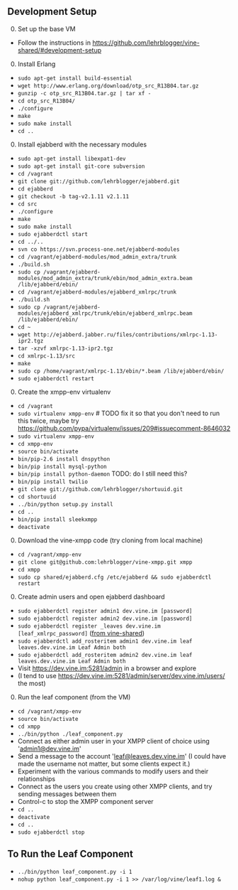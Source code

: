 Development Setup
----------
0. Set up the base VM
  * Follow the instructions in https://github.com/lehrblogger/vine-shared/#development-setup
0. Install Erlang
  * `sudo apt-get install build-essential`
  * `wget http://www.erlang.org/download/otp_src_R13B04.tar.gz`
  * `gunzip -c otp_src_R13B04.tar.gz | tar xf -`
  * `cd otp_src_R13B04/`
  * `./configure`
  * `make`
  * `sudo make install`
  * `cd ..`
0. Install ejabberd with the necessary modules
  * `sudo apt-get install libexpat1-dev`
  * `sudo apt-get install git-core subversion`
  * `cd /vagrant`
  * `git clone git://github.com/lehrblogger/ejabberd.git`
  * `cd ejabberd`
  * `git checkout -b tag-v2.1.11 v2.1.11`
  * `cd src`
  * `./configure`
  * `make`
  * `sudo make install`
  * `sudo ejabberdctl start`
  * `cd ../..`
  * `svn co https://svn.process-one.net/ejabberd-modules`
  * `cd /vagrant/ejabberd-modules/mod_admin_extra/trunk`
  * `./build.sh`
  * `sudo cp /vagrant/ejabberd-modules/mod_admin_extra/trunk/ebin/mod_admin_extra.beam /lib/ejabberd/ebin/`
  * `cd /vagrant/ejabberd-modules/ejabberd_xmlrpc/trunk`
  * `./build.sh`
  * `sudo cp /vagrant/ejabberd-modules/ejabberd_xmlrpc/trunk/ebin/ejabberd_xmlrpc.beam /lib/ejabberd/ebin/`
  * `cd ~`
  * `wget http://ejabberd.jabber.ru/files/contributions/xmlrpc-1.13-ipr2.tgz`
  * `tar -xzvf xmlrpc-1.13-ipr2.tgz`
  * `cd xmlrpc-1.13/src`
  * `make`
  * `sudo cp /home/vagrant/xmlrpc-1.13/ebin/*.beam /lib/ejabberd/ebin/`
  * `sudo ejabberdctl restart`
0. Create the xmpp-env virtualenv 
  * `cd /vagrant`
  * `sudo virtualenv xmpp-env`  # TODO fix it so that you don't need to run this twice, maybe try https://github.com/pypa/virtualenv/issues/209#issuecomment-8646032
  * `sudo virtualenv xmpp-env`
  * `cd xmpp-env`
  * `source bin/activate`
  * `bin/pip-2.6 install dnspython`
  * `bin/pip install mysql-python`
  * `bin/pip install python-daemon` TODO: do I still need this?
  * `bin/pip install twilio`
  * `git clone git://github.com/lehrblogger/shortuuid.git`
  * `cd shortuuid`
  * `../bin/python setup.py install`
  * `cd ..`
  * `bin/pip install sleekxmpp`
  * `deactivate`
0. Download the vine-xmpp code (try cloning from local machine)
  * `cd /vagrant/xmpp-env`
  * `git clone git@github.com:lehrblogger/vine-xmpp.git xmpp`
  * `cd xmpp`
  * `sudo cp shared/ejabberd.cfg /etc/ejabberd && sudo ejabberdctl restart`
0. Create admin users and open ejabberd dashboard
  * `sudo ejabberdctl register admin1 dev.vine.im [password]`
  * `sudo ejabberdctl register admin2 dev.vine.im [password]`
  * `sudo ejabberdctl register _leaves dev.vine.im [leaf_xmlrpc_password]` ([from vine-shared](https://github.com/lehrblogger/vine-shared/blob/master/env_vars.py#L12))
  * `sudo ejabberdctl add_rosteritem admin1 dev.vine.im leaf leaves.dev.vine.im Leaf Admin both`
  * `sudo ejabberdctl add_rosteritem admin2 dev.vine.im leaf leaves.dev.vine.im Leaf Admin both`
  * Visit https://dev.vine.im:5281/admin in a browser and explore
  * (I tend to use https://dev.vine.im:5281/admin/server/dev.vine.im/users/ the most)
0. Run the leaf component (from the VM)
  * `cd /vagrant/xmpp-env`
  * `source bin/activate`
  * `cd xmpp`
  * `../bin/python ./leaf_component.py`
  * Connect as either admin user in your XMPP client of choice using 'admin1@dev.vine.im'
  * Send a message to the account 'leaf@leaves.dev.vine.im' (I could have made the username not matter, but some clients expect it.)
  * Experiment with the various commands to modify users and their relationships
  * Connect as the users you create using other XMPP clients, and try sending messages between them
  * Control-c to stop the XMPP component server
  * `cd ..`
  * `deactivate`
  * `cd ..`
  * `sudo ejabberdctl stop`

To Run the Leaf Component
------
  * `../bin/python leaf_component.py -i 1`
  * `nohup python leaf_component.py -i 1 >> /var/log/vine/leaf1.log &`